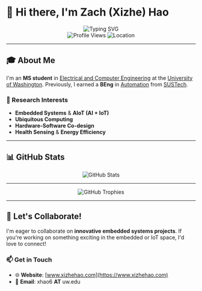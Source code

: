 # 👋 Hi there, I'm Zach (Xizhe) Hao

<div align="center">
  <img src="https://readme-typing-svg.herokuapp.com?font=Fira+Code&weight=500&size=28&pause=1000&color=4F8CC9&center=true&vCenter=true&width=435&lines=Embedded+Systems+Engineer;IoT+Enthusiast;MS+Student+at+UW" alt="Typing SVG" />
</div>

<div align="center">
  <img src="https://komarev.com/ghpvc/?username=Xizhe-Hao&style=flat-square&color=blue" alt="Profile Views" />
  <img src="https://img.shields.io/badge/Location-Seattle%2C%20WA-blue" alt="Location" />
</div>

---

## 🎓 About Me

I'm an **MS student** in [Electrical and Computer Engineering](https://www.ece.uw.edu/) at the [University of Washington](https://www.washington.edu/). Previously, I earned a **BEng** in [Automation](https://sdim.sustech.edu.cn/) from [SUSTech](https://www.sustech.edu.cn/en/).

### 🔬 Research Interests
- **Embedded Systems** & **AIoT (AI + IoT)**
- **Ubiquitous Computing**
- **Hardware-Software Co-design**
- **Health Sensing** & **Energy Efficiency**

---

## 📊 GitHub Stats

<div align="center">
  <img src="https://github-readme-stats.vercel.app/api?username=Xizhe-Hao&show_icons=true&theme=tokyonight&hide_border=true" alt="GitHub Stats" />
</div>

---

<div align="center">
  <img src="https://github-profile-trophy.vercel.app/?username=Xizhe-Hao&theme=radical&no-frame=true&no-bg=false&margin-w=4" alt="GitHub Trophies" />
</div>

---

## 🤝 Let's Collaborate!

I'm eager to collaborate on **innovative embedded systems projects**. If you're working on something exciting in the embedded or IoT space, I'd love to connect!

### 📫 Get in Touch
- 🌐 **Website**: [www.xizhehao.com](https://www.xizhehao.com)
- 📧 **Email**: xhao6 **AT** uw.edu
